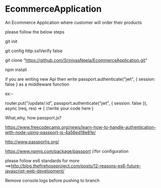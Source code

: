 # EcommerceApplication
An Ecommerce Application where customer will order their products


please follow the below steps 

git init

git config http.sslVerify false

git clone "https://github.com/SrinivasNeela/EcommerceApplication.git"

npm install


if you are writing new Api then  write passport.authenticate("jwt", { session: false } as a middleware function

ex:-

router.put("/update/:id", passport.authenticate("jwt", { session: false }), async (req, res) => {
//write your code here
}

  
 
 
 
  
What,why, how passport.js?

https://www.freecodecamp.org/news/learn-how-to-handle-authentication-with-node-using-passport-js-4a56ed18e81e/

http://www.passportjs.org/

https://www.npmjs.com/package/passport  //for configuration






please follow es6 standards  for more ==>http://blog.thefirehoseproject.com/posts/12-reasons-es6-future-javascript-web-development/

Remove console.logs before pushing to branch 
